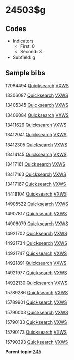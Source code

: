 # 24503$g

## Codes

-   Indicators
    -   First: 0
    -   Second: 3
-   Subfield: g

## Sample bibs

12084494 [Quicksearch](https://search.library.yale.edu/catalog/12084494) [VXWS](http://prodorbis.library.yale.edu:7014/vxws/GetHoldingsService?bibId=12084494)

13306087 [Quicksearch](https://search.library.yale.edu/catalog/13306087) [VXWS](http://prodorbis.library.yale.edu:7014/vxws/GetHoldingsService?bibId=13306087)

13405345 [Quicksearch](https://search.library.yale.edu/catalog/13405345) [VXWS](http://prodorbis.library.yale.edu:7014/vxws/GetHoldingsService?bibId=13405345)

13406084 [Quicksearch](https://search.library.yale.edu/catalog/13406084) [VXWS](http://prodorbis.library.yale.edu:7014/vxws/GetHoldingsService?bibId=13406084)

13411629 [Quicksearch](https://search.library.yale.edu/catalog/13411629) [VXWS](http://prodorbis.library.yale.edu:7014/vxws/GetHoldingsService?bibId=13411629)

13412041 [Quicksearch](https://search.library.yale.edu/catalog/13412041) [VXWS](http://prodorbis.library.yale.edu:7014/vxws/GetHoldingsService?bibId=13412041)

13412305 [Quicksearch](https://search.library.yale.edu/catalog/13412305) [VXWS](http://prodorbis.library.yale.edu:7014/vxws/GetHoldingsService?bibId=13412305)

13414145 [Quicksearch](https://search.library.yale.edu/catalog/13414145) [VXWS](http://prodorbis.library.yale.edu:7014/vxws/GetHoldingsService?bibId=13414145)

13417161 [Quicksearch](https://search.library.yale.edu/catalog/13417161) [VXWS](http://prodorbis.library.yale.edu:7014/vxws/GetHoldingsService?bibId=13417161)

13417163 [Quicksearch](https://search.library.yale.edu/catalog/13417163) [VXWS](http://prodorbis.library.yale.edu:7014/vxws/GetHoldingsService?bibId=13417163)

13417167 [Quicksearch](https://search.library.yale.edu/catalog/13417167) [VXWS](http://prodorbis.library.yale.edu:7014/vxws/GetHoldingsService?bibId=13417167)

14419104 [Quicksearch](https://search.library.yale.edu/catalog/14419104) [VXWS](http://prodorbis.library.yale.edu:7014/vxws/GetHoldingsService?bibId=14419104)

14905522 [Quicksearch](https://search.library.yale.edu/catalog/14905522) [VXWS](http://prodorbis.library.yale.edu:7014/vxws/GetHoldingsService?bibId=14905522)

14907817 [Quicksearch](https://search.library.yale.edu/catalog/14907817) [VXWS](http://prodorbis.library.yale.edu:7014/vxws/GetHoldingsService?bibId=14907817)

14908079 [Quicksearch](https://search.library.yale.edu/catalog/14908079) [VXWS](http://prodorbis.library.yale.edu:7014/vxws/GetHoldingsService?bibId=14908079)

14921702 [Quicksearch](https://search.library.yale.edu/catalog/14921702) [VXWS](http://prodorbis.library.yale.edu:7014/vxws/GetHoldingsService?bibId=14921702)

14921734 [Quicksearch](https://search.library.yale.edu/catalog/14921734) [VXWS](http://prodorbis.library.yale.edu:7014/vxws/GetHoldingsService?bibId=14921734)

14921747 [Quicksearch](https://search.library.yale.edu/catalog/14921747) [VXWS](http://prodorbis.library.yale.edu:7014/vxws/GetHoldingsService?bibId=14921747)

14921891 [Quicksearch](https://search.library.yale.edu/catalog/14921891) [VXWS](http://prodorbis.library.yale.edu:7014/vxws/GetHoldingsService?bibId=14921891)

14921977 [Quicksearch](https://search.library.yale.edu/catalog/14921977) [VXWS](http://prodorbis.library.yale.edu:7014/vxws/GetHoldingsService?bibId=14921977)

14922130 [Quicksearch](https://search.library.yale.edu/catalog/14922130) [VXWS](http://prodorbis.library.yale.edu:7014/vxws/GetHoldingsService?bibId=14922130)

15789286 [Quicksearch](https://search.library.yale.edu/catalog/15789286) [VXWS](http://prodorbis.library.yale.edu:7014/vxws/GetHoldingsService?bibId=15789286)

15789901 [Quicksearch](https://search.library.yale.edu/catalog/15789901) [VXWS](http://prodorbis.library.yale.edu:7014/vxws/GetHoldingsService?bibId=15789901)

15790003 [Quicksearch](https://search.library.yale.edu/catalog/15790003) [VXWS](http://prodorbis.library.yale.edu:7014/vxws/GetHoldingsService?bibId=15790003)

15790133 [Quicksearch](https://search.library.yale.edu/catalog/15790133) [VXWS](http://prodorbis.library.yale.edu:7014/vxws/GetHoldingsService?bibId=15790133)

15790173 [Quicksearch](https://search.library.yale.edu/catalog/15790173) [VXWS](http://prodorbis.library.yale.edu:7014/vxws/GetHoldingsService?bibId=15790173)

15790393 [Quicksearch](https://search.library.yale.edu/catalog/15790393) [VXWS](http://prodorbis.library.yale.edu:7014/vxws/GetHoldingsService?bibId=15790393)

**Parent topic:**[245](../../tags/245/245.md)

